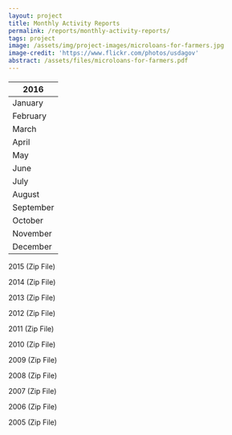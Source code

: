 ```yaml
---
layout: project
title: Monthly Activity Reports
permalink: /reports/monthly-activity-reports/
tags: project
image: /assets/img/project-images/microloans-for-farmers.jpg
image-credit: 'https://www.flickr.com/photos/usdagov'
abstract: /assets/files/microloans-for-farmers.pdf
---
```

#### 

| 2016      |
|-----------|
| January   |
| February  |
| March     |
| April     |
| May       |
| June      |
| July      |
| August    |
| September |
| October   |
| November  |
| December  |

2015 (Zip File)

2014 (Zip File)

2013 (Zip File)

2012 (Zip File)

2011 (Zip File)

2010 (Zip File)

2009 (Zip File)

2008 (Zip File)

2007 (Zip File)

2006 (Zip File)

2005 (Zip File)
